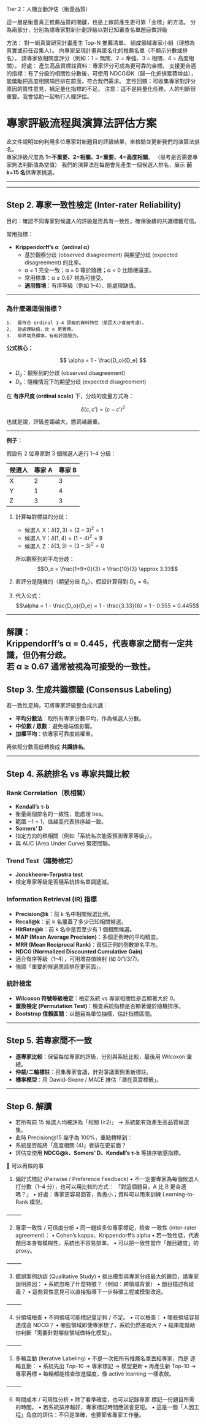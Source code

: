 Tier 2：人機互動評估（衡量品質）

這一層是衡量真正推薦品質的關鍵，也是上線前產生更可靠「金標」的方法。
分為兩部分，分別為請專家對新計劃評級以對已知審查名單題目做評級

方法：
對一組真實研究計畫產生 Top-N 推薦清單。
組成領域專家小組（理想為真實或前任召集人）。
向專家呈現計畫與匿名化的推薦名單（不顯示分數或排名）。
請專家依相關度評分（例如：1 = 無關、2 = 牽強、3 = 相關、4 = 高度相關）。
好處：
產生高品質標註資料：專家評分可成為更可靠的金標。
支援更合適的指標：有了分級的相關性分數後，可使用 NDCG@K（歸一化折損累積增益），能獎勵把高度相關項目排在前面，符合我們需求。
定性回饋：可收集專家對評分原因的質性意見，補足量化指標的不足。
注意：這不是純量化任務，人的判斷很重要。我會協助一起執行人機評估。
# 專家評級流程與演算法評估方案

此文件說明如何利用多位專家對新題目的評級結果，來檢驗並更新我們的演算法排名。  
專家評級尺度為 **1=不重要、2=相關、3=重要、4=高度相關**。 （思考是否需要專家無法判斷值為空值） 
我們的演算法在每題會先產生一個候選人排名，展示 **前 k=15 名**供專家挑選。

---

---

## Step 2. 專家一致性檢定 (Inter-rater Reliability)

目的：確認不同專家對候選人的評級是否具有一致性，確保後續的共識標籤可信。  

常用指標：  

- **Krippendorff’s α（ordinal α）**  
  - 基於觀察分歧 (observed disagreement) 與期望分歧 (expected disagreement) 的比率。  
  - α = 1 完全一致；α = 0 等於隨機；α < 0 比隨機還差。  
  - 常用標準：α ≥ 0.67 視為可接受。  
  - **適用情境**：有序等級（例如 1–4）、能處理缺值。  

---

### 為什麼選這個指標？
	1.	最符合 ordinal 1–4 評級的資料特性（差距大小會被考慮）。
	2.	能處理缺值，比 κ 更實務。
	3.	學界常見標準，有較好說服力。

**公式核心：**

$$
\alpha = 1 - \frac{D_o}{D_e}
$$

- $D_o$：觀察到的分歧 (observed disagreement)  
- $D_e$：隨機情況下的期望分歧 (expected disagreement)  

在 **有序尺度 (ordinal scale)** 下，分歧的度量方式為：  

$$
\delta(c, c') = (c - c')^2
$$

也就是說，評級差距越大，懲罰越嚴重。  

---

**例子：**

假設有 2 位專家對 3 個候選人進行 1–4 分級：  

| 候選人 | 專家 A | 專家 B |
|--------|--------|--------|
| X      |   2    |   3    |
| Y      |   1    |   4    |
| Z      |   3    |   3    |

1. 計算每對標註的分歧：  
   - 候選人 X：$\delta(2,3) = (2-3)^2 = 1$
   - 候選人 Y：$\delta(1,4) = (1-4)^2 = 9$  
   - 候選人 Z：$\delta(3,3) = (3-3)^2 = 0$

   所以觀察到的平均分歧：  
   $$D_o = \frac{1+9+0}{3} = \frac{10}{3} \approx 3.33$$

2. 若評分是隨機的（期望分歧 $D_e$），假設計算得到 $D_e = 6$。  

3. 代入公式：  
   $$\alpha = 1 - \frac{D_o}{D_e} 
          = 1 - \frac{3.33}{6} 
          = 1 - 0.555 
          = 0.445$$

---

**解讀：**  
Krippendorff’s α = 0.445，代表專家之間有一定共識，但仍有分歧。  
若 α ≥ 0.67 通常被視為可接受的一致性。
---
## Step 3. 生成共識標籤 (Consensus Labeling)
若一致性足夠，可將專家評級整合成共識：  
- **平均分數法**：取所有專家分數平均，作為候選人分數。  
- **中位數 / 眾數**：避免極端值影響。  
- **加權平均**：依專家可靠度給權重。  

再依照分數高低轉換成 **共識排名**。

---

## Step 4. 系統排名 vs 專家共識比較
### Rank Correlation（秩相關）
- **Kendall’s τ-b**  
- 衡量兩個排名的一致性，能處理 ties。  
- 範圍 −1 ~ 1，值越高代表排序越一致。  
- **Somers’ D**  
- 指定方向的秩相關（例如「系統名次能否預測專家等級」）。  
- 與 AUC (Area Under Curve) 緊密關聯。  

### Trend Test（趨勢檢定）
- **Jonckheere–Terpstra test**  
- 檢定專家等級是否隨系統排名單調遞減。  

### Information Retrieval (IR) 指標
- **Precision@k**：前 k 名中相關候選比例。  
- **Recall@k**：前 k 名覆蓋了多少已知相關候選。  
- **HitRate@k**：前 k 名中是否至少有 1 個相關候選。  
- **MAP (Mean Average Precision)**：多個正例時的平均精度。  
- **MRR (Mean Reciprocal Rank)**：首個正例的倒數排名平均。  
- **NDCG (Normalized Discounted Cumulative Gain)**  
- 適合有序等級（1–4），可用增益值映射 (如 0/1/3/7)。  
- 強調「重要的候選應該排在更前面」。  

### 統計檢定
- **Wilcoxon 符號等級檢定**：檢定系統 vs 專家相關性是否顯著大於 0。  
- **置換檢定 (Permutation Test)**：檢查系統指標是否顯著優於隨機排序。  
- **Bootstrap 信賴區間**：以題目為單位抽樣，估計指標區間。  

---

## Step 5. 若專家間不一致
- **逐專家比較**：保留每位專家的評級，分別與系統比較，最後用 Wilcoxon 彙總。  
- **仲裁/二輪標註**：召集專家會議，針對爭議案例重新標註。  
- **機率模型**：用 Dawid–Skene / MACE 推估「潛在真實標籤」。  

---

## Step 6. 解讀
- 若所有前 15 候選人均被評為「相關 (≥2)」 → 系統能有效產生高品質候選集。  
- 此時 Precision@15 幾乎為 100%，重點轉移到：  
- 系統是否能將「高度相關 (4)」者排在更前面？  
- 評估宜使用 **NDCG@k、Somers’ D、Kendall’s τ-b** 等排序敏感指標。  

🔑 可以再做的事

1. 偏好式標記 (Pairwise / Preference Feedback)
	•	不一定要專家為每個候選人打分數（1–4 分），也可以用比較的方式：
「對這個題目，A 比 B 更合適嗎？」
	•	好處：專家更容易回答，負擔小；資料可以用來訓練 Learning-to-Rank 模型。

⸻

2. 專家一致性 / 可信度分析
	•	同一題給多位專家標記，檢查 一致性 (inter-rater agreement)：
	•	Cohen’s kappa、Krippendorff’s alpha
	•	若一致性低，代表題目本身有模糊性，系統也不容易排準。
	•	可以把一致性當作「題目難度」的 proxy。

⸻

3. 錯誤案例訪談 (Qualitative Study)
	•	挑出模型與專家分歧最大的題目，請專家說明原因：
	•	系統忽略了什麼特徵？（例如：跨領域背景）
	•	題目描述有歧義？
	•	這些質性意見可以直接指導下一步特徵工程或模型改進。

⸻

4. 分領域檢查
	•	不同領域可能標記量足夠 / 不足。
	•	可以檢查：
	•	哪些領域容易達成高 NDCG？
	•	哪些領域即使專家標了，系統仍然差距大？
	•	結果能幫助你判斷「需要針對哪些領域做特化模型」。

⸻

5. 多輪互動 (Iterative Labeling)
	•	不是一次把所有推薦名單丟給專家，而是 逐輪互動：
	•	系統先出 Top-10 → 專家標記 → 模型更新
	•	再產生新 Top-10 → 專家再標
	•	每輪都能檢查改進幅度，像 active learning 一樣收斂。

⸻

6. 時間成本 / 可用性分析
	•	除了看準確度，也可以記錄專家 標記一份題目所需的時間。
	•	若系統排序越好，專家標記時間應該會更短。
	•	這是一個「人因工程」角度的評估：不只是準確，也要節省專家工作量。

